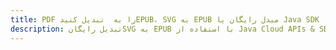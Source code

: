 ---title: PDF را به  تبدیل کنیدEPUB، SVG به EPUB مبدل رایگان یا Java SDKdescription: تبدیل رایگانSVG به EPUB با استفاده از Java Cloud APIs & SDK همچنین اسناد PDF را در Cloud ایجاد، ویرایش و رندر کنید.---